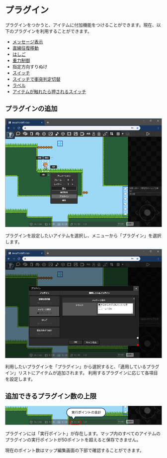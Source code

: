 # プラグイン

プラグインをつかうと、アイテムに付加機能をつけることができます。現在、以下のプラグインを利用することができます。

- [メッセージ表示](message)
- [直線往復移動](linear_move)
- [はしご](ladder)
- [重力制御](gravity)
- 指定方向すりぬけ
- [スイッチ](switch)
- [スイッチで衝突判定切替](colision_switch)
- [ラベル](label)
- [アイテムが触れたら押されるスイッチ](touch-switch)

## プラグインの追加

![プラグインの追加](./images/add_plugin.png)

プラグインを設定したいアイテムを選択し、メニューから「プラグイン」を選択します。

![プラグインの追加](./images/add_plugin_2.png)

利用したいプラグインを「プラグイン」から選択すると、「適用しているプラグイン」リストにアイテムが追加されます。
利用するプラグインに応じて各項目を設定します。

## 追加できるプラグイン数の上限

![実行ポイントの合計値の確認](./images/add_plugin_point.png)

プラグインには「実行ポイント」が存在します。マップ内のすべてのアイテムのプラグインの実行ポイントが50ポイントを超えると保存できません。

現在のポイント数はマップ編集画面の下部で確認することができます。
